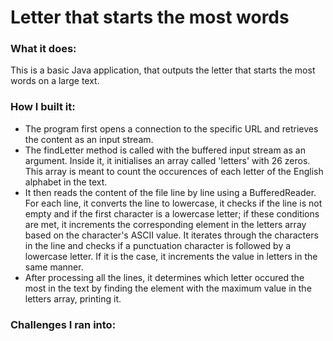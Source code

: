 # Letter that starts the most words

### What it does:

This is a basic Java application, that outputs the letter that starts the most words on a large text. 

### How I built it:

- The program first opens a connection to the specific URL and retrieves the content as an input stream.
- The findLetter method is called with the buffered input stream as an argument. Inside it, it initialises an array called 'letters' with 26 zeros. This array is meant to count the occurences of each letter of the English alphabet in the text.
- It then reads the content of the file line by line using a BufferedReader. For each line, it converts the line to lowercase, it checks if the line is not empty and if the first character is a lowercase letter; if these conditions are met, it increments the corresponding element in the letters array based on the character's ASCII value. It iterates through the characters in the line and checks if a punctuation character is followed by a lowercase letter. If it is the case, it increments the value in letters in the same manner.
- After processing all the lines, it determines which letter occured the most in the text by finding the element with the maximum value in the letters array, printing it.

### Challenges I ran into:


